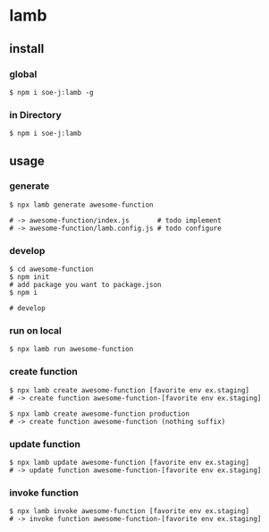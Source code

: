 # lamb

## install
### global
```shell
$ npm i soe-j:lamb -g
```

### in Directory
```shell
$ npm i soe-j:lamb
```

## usage
### generate
```shell
$ npx lamb generate awesome-function

# -> awesome-function/index.js       # todo implement
# -> awesome-function/lamb.config.js # todo configure
```

### develop
```shell
$ cd awesome-function
$ npm init
# add package you want to package.json
$ npm i

# develop
```

### run on local
```shell
$ npx lamb run awesome-function
```

### create function
```shell
$ npx lamb create awesome-function [favorite env ex.staging]
# -> create function awesome-function-[favorite env ex.staging]

$ npx lamb create awesome-function production
# -> create function awesome-function (nothing suffix)
```

### update function
```shell
$ npx lamb update awesome-function [favorite env ex.staging]
# -> update function awesome-function-[favorite env ex.staging]
```

### invoke function
```shell
$ npx lamb invoke awesome-function [favorite env ex.staging]
# -> invoke function awesome-function-[favorite env ex.staging]
```
